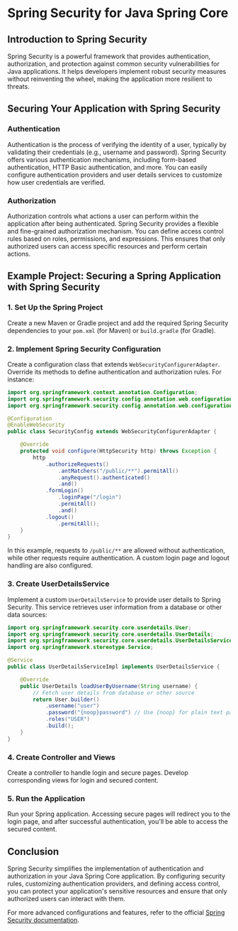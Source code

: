 # Spring Security for Java Spring Core

## Introduction to Spring Security

Spring Security is a powerful framework that provides authentication, authorization, and protection against common security vulnerabilities for Java applications. It helps developers implement robust security measures without reinventing the wheel, making the application more resilient to threats.

## Securing Your Application with Spring Security

### Authentication

Authentication is the process of verifying the identity of a user, typically by validating their credentials (e.g., username and password). Spring Security offers various authentication mechanisms, including form-based authentication, HTTP Basic authentication, and more. You can easily configure authentication providers and user details services to customize how user credentials are verified.

### Authorization

Authorization controls what actions a user can perform within the application after being authenticated. Spring Security provides a flexible and fine-grained authorization mechanism. You can define access control rules based on roles, permissions, and expressions. This ensures that only authorized users can access specific resources and perform certain actions.

## Example Project: Securing a Spring Application with Spring Security

### 1. Set Up the Spring Project

Create a new Maven or Gradle project and add the required Spring Security dependencies to your `pom.xml` (for Maven) or `build.gradle` (for Gradle).

### 2. Implement Spring Security Configuration

Create a configuration class that extends `WebSecurityConfigurerAdapter`. Override its methods to define authentication and authorization rules. For instance:

```java
import org.springframework.context.annotation.Configuration;
import org.springframework.security.config.annotation.web.configuration.EnableWebSecurity;
import org.springframework.security.config.annotation.web.configuration.WebSecurityConfigurerAdapter;

@Configuration
@EnableWebSecurity
public class SecurityConfig extends WebSecurityConfigurerAdapter {

    @Override
    protected void configure(HttpSecurity http) throws Exception {
        http
            .authorizeRequests()
                .antMatchers("/public/**").permitAll()
                .anyRequest().authenticated()
                .and()
            .formLogin()
                .loginPage("/login")
                .permitAll()
                .and()
            .logout()
                .permitAll();
    }
}
```

In this example, requests to `/public/**` are allowed without authentication, while other requests require authentication. A custom login page and logout handling are also configured.

### 3. Create UserDetailsService

Implement a custom `UserDetailsService` to provide user details to Spring Security. This service retrieves user information from a database or other data sources:

```java
import org.springframework.security.core.userdetails.User;
import org.springframework.security.core.userdetails.UserDetails;
import org.springframework.security.core.userdetails.UserDetailsService;
import org.springframework.stereotype.Service;

@Service
public class UserDetailsServiceImpl implements UserDetailsService {

    @Override
    public UserDetails loadUserByUsername(String username) {
        // Fetch user details from database or other source
        return User.builder()
            .username("user")
            .password("{noop}password") // Use {noop} for plain text passwords (not recommended for production)
            .roles("USER")
            .build();
    }
}
```

### 4. Create Controller and Views

Create a controller to handle login and secure pages. Develop corresponding views for login and secured content.

### 5. Run the Application

Run your Spring application. Accessing secure pages will redirect you to the login page, and after successful authentication, you'll be able to access the secured content.

## Conclusion

Spring Security simplifies the implementation of authentication and authorization in your Java Spring Core application. By configuring security rules, customizing authentication providers, and defining access control, you can protect your application's sensitive resources and ensure that only authorized users can interact with them.

For more advanced configurations and features, refer to the official [Spring Security documentation](https://docs.spring.io/spring-security/site/docs/current/reference/html5/).